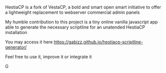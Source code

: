 HestiaCP is a fork of VestaCP, a bold and smart open smart initiative to offer a lightweight replacement to webserver commercial admin panels

 My humble contribution to this project is a tiny online vanilla javascript app able to generate the necessary scriptline for an unatended HestiaCP installation

 You may access it here  https://gabizz.github.io/hestiacp-scriptline-generator/

 Feel free to use it, improve it or integrate it

 G